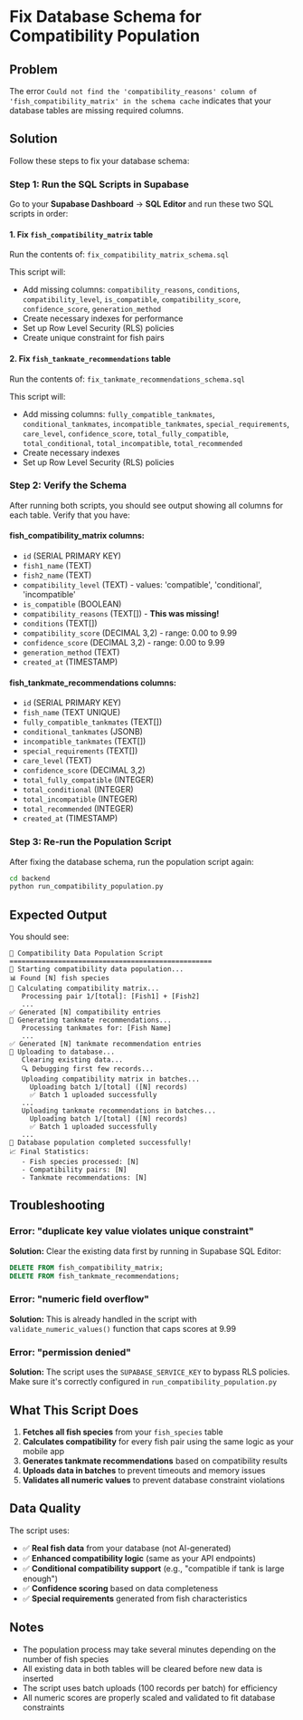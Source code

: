 # Fix Database Schema for Compatibility Population

## Problem
The error `Could not find the 'compatibility_reasons' column of 'fish_compatibility_matrix' in the schema cache` indicates that your database tables are missing required columns.

## Solution

Follow these steps to fix your database schema:

### Step 1: Run the SQL Scripts in Supabase

Go to your **Supabase Dashboard** → **SQL Editor** and run these two SQL scripts in order:

#### 1. Fix `fish_compatibility_matrix` table
Run the contents of: `fix_compatibility_matrix_schema.sql`

This script will:
- Add missing columns: `compatibility_reasons`, `conditions`, `compatibility_level`, `is_compatible`, `compatibility_score`, `confidence_score`, `generation_method`
- Create necessary indexes for performance
- Set up Row Level Security (RLS) policies
- Create unique constraint for fish pairs

#### 2. Fix `fish_tankmate_recommendations` table
Run the contents of: `fix_tankmate_recommendations_schema.sql`

This script will:
- Add missing columns: `fully_compatible_tankmates`, `conditional_tankmates`, `incompatible_tankmates`, `special_requirements`, `care_level`, `confidence_score`, `total_fully_compatible`, `total_conditional`, `total_incompatible`, `total_recommended`
- Create necessary indexes
- Set up Row Level Security (RLS) policies

### Step 2: Verify the Schema

After running both scripts, you should see output showing all columns for each table. Verify that you have:

#### fish_compatibility_matrix columns:
- `id` (SERIAL PRIMARY KEY)
- `fish1_name` (TEXT)
- `fish2_name` (TEXT)
- `compatibility_level` (TEXT) - values: 'compatible', 'conditional', 'incompatible'
- `is_compatible` (BOOLEAN)
- `compatibility_reasons` (TEXT[]) - **This was missing!**
- `conditions` (TEXT[])
- `compatibility_score` (DECIMAL 3,2) - range: 0.00 to 9.99
- `confidence_score` (DECIMAL 3,2) - range: 0.00 to 9.99
- `generation_method` (TEXT)
- `created_at` (TIMESTAMP)

#### fish_tankmate_recommendations columns:
- `id` (SERIAL PRIMARY KEY)
- `fish_name` (TEXT UNIQUE)
- `fully_compatible_tankmates` (TEXT[])
- `conditional_tankmates` (JSONB)
- `incompatible_tankmates` (TEXT[])
- `special_requirements` (TEXT[])
- `care_level` (TEXT)
- `confidence_score` (DECIMAL 3,2)
- `total_fully_compatible` (INTEGER)
- `total_conditional` (INTEGER)
- `total_incompatible` (INTEGER)
- `total_recommended` (INTEGER)
- `created_at` (TIMESTAMP)

### Step 3: Re-run the Population Script

After fixing the database schema, run the population script again:

```bash
cd backend
python run_compatibility_population.py
```

## Expected Output

You should see:
```
🔧 Compatibility Data Population Script
==================================================
🚀 Starting compatibility data population...
📊 Found [N] fish species
🔄 Calculating compatibility matrix...
   Processing pair 1/[total]: [Fish1] + [Fish2]
   ...
✅ Generated [N] compatibility entries
🔄 Generating tankmate recommendations...
   Processing tankmates for: [Fish Name]
   ...
✅ Generated [N] tankmate recommendation entries
🔄 Uploading to database...
   Clearing existing data...
   🔍 Debugging first few records...
   Uploading compatibility matrix in batches...
     Uploading batch 1/[total] ([N] records)
     ✅ Batch 1 uploaded successfully
   ...
   Uploading tankmate recommendations in batches...
     Uploading batch 1/[total] ([N] records)
     ✅ Batch 1 uploaded successfully
   ...
🎉 Database population completed successfully!
📈 Final Statistics:
   - Fish species processed: [N]
   - Compatibility pairs: [N]
   - Tankmate recommendations: [N]
```

## Troubleshooting

### Error: "duplicate key value violates unique constraint"
**Solution:** Clear the existing data first by running in Supabase SQL Editor:
```sql
DELETE FROM fish_compatibility_matrix;
DELETE FROM fish_tankmate_recommendations;
```

### Error: "numeric field overflow"
**Solution:** This is already handled in the script with `validate_numeric_values()` function that caps scores at 9.99

### Error: "permission denied"
**Solution:** The script uses the `SUPABASE_SERVICE_KEY` to bypass RLS policies. Make sure it's correctly configured in `run_compatibility_population.py`

## What This Script Does

1. **Fetches all fish species** from your `fish_species` table
2. **Calculates compatibility** for every fish pair using the same logic as your mobile app
3. **Generates tankmate recommendations** based on compatibility results
4. **Uploads data in batches** to prevent timeouts and memory issues
5. **Validates all numeric values** to prevent database constraint violations

## Data Quality

The script uses:
- ✅ **Real fish data** from your database (not AI-generated)
- ✅ **Enhanced compatibility logic** (same as your API endpoints)
- ✅ **Conditional compatibility support** (e.g., "compatible if tank is large enough")
- ✅ **Confidence scoring** based on data completeness
- ✅ **Special requirements** generated from fish characteristics

## Notes

- The population process may take several minutes depending on the number of fish species
- All existing data in both tables will be cleared before new data is inserted
- The script uses batch uploads (100 records per batch) for efficiency
- All numeric scores are properly scaled and validated to fit database constraints

